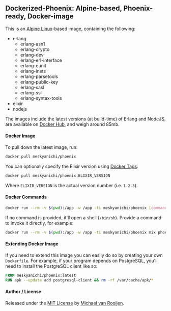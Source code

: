 ## Dockerized-Phoenix: Alpine-based, Phoenix-ready, Docker-image

This is an [Alpine Linux]-based image, containing the following:

- erlang
  - erlang-asn1
  - erlang-crypto
  - erlang-dev
  - erlang-erl-interface
  - erlang-eunit
  - erlang-inets
  - erlang-parsetools
  - erlang-public-key
  - erlang-sasl
  - erlang-ssl
  - erlang-syntax-tools
- elixir
- nodejs

The images include the latest versions (at build-time) of Erlang and NodeJS, are available on [Docker Hub], and weigh around 85mb.


#### Docker Image

To pull down the latest image, run:

```sh
docker pull meskyanichi/phoenix
```

You can optionally specify the Elixir version using [Docker Tags]:

```sh
docker pull meskyanichi/phoenix:ELIXIR_VERSION
```

Where `ELIXIR_VERSION` is the actual version number (i.e. `1.2.3`). 


#### Docker Commands

```sh
docker run --rm -v $(pwd):/app -w /app -ti meskyanichi/phoenix [command]
```

If no command is provided, it'll open a shell (`/bin/sh`). Provide a command to invoke it directly, for example:

```sh
docker run --rm -v $(pwd):/app -w /app -ti meskyanichi/phoenix mix phoenix.new my_new_app
```


#### Extending Docker Image

If you need to extend this image you can easily do so by creating your own `Dockerfile`. For example, if your program depends on PostgreSQL, you'll need to install the PostgreSQL client like so:

```Dockerfile
FROM meskyanichi/phoenix:latest
RUN apk --update add postgresql-client && rm -rf /var/cache/apk/*
```


#### Author / License

Released under the [MIT License] by [Michael van Rooijen].


[Docker Tags]: https://hub.docker.com/r/meskyanichi/phoenix/tags/
[Docker Hub]: https://hub.docker.com/r/meskyanichi/phoenix/
[Phoenix]: http://www.phoenixframework.org
[Alpine Linux]: http://www.alpinelinux.org
[MIT License]: https://github.com/meskyanichi/dockerized-phoenix/blob/master/LICENSE
[Michael van Rooijen]: https://twitter.com/meskyanichi
